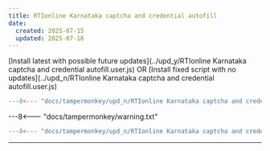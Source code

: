 ```yaml
---
title: RTIonline Karnataka captcha and credential autofill
date:
  created: 2025-07-15
  updated: 2025-07-16
---
```


<!-- GENERATED FILE -->
[Install latest with possible future updates](../upd_y/RTIonline Karnataka captcha and credential autofill.user.js)
OR
[Install fixed script with no updates](../upd_n/RTIonline Karnataka captcha and credential autofill.user.js)
```js show_lines="1:10"
---8<--- "docs/tampermonkey/upd_n/RTIonline Karnataka captcha and credential autofill.user.js::100"
```
<!-- more -->
---8<--- "docs/tampermonkey/warning.txt"
```js
---8<--- "docs/tampermonkey/upd_n/RTIonline Karnataka captcha and credential autofill.user.js:1:"
```

------------
